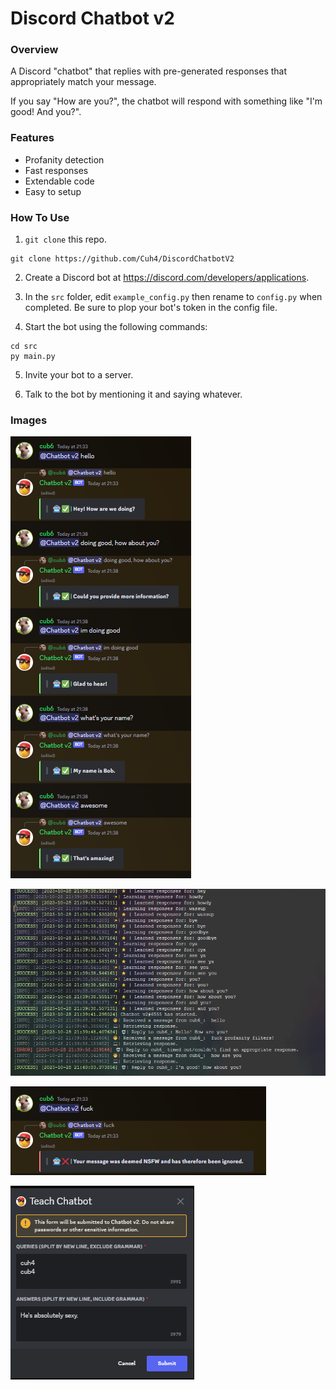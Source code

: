 # Discord Chatbot v2

### **Overview**
A Discord "chatbot" that replies with pre-generated responses that appropriately match your message.

If you say "How are you?", the chatbot will respond with something like "I'm good! And you?".

### **Features**
- Profanity detection
- Fast responses
- Extendable code
- Easy to setup

### **How To Use**
1) `git clone` this repo.
```
git clone https://github.com/Cuh4/DiscordChatbotV2
```

2) Create a Discord bot at https://discord.com/developers/applications.

3) In the `src` folder, edit `example_config.py` then rename to `config.py` when completed. Be sure to plop your bot's token in the config file.

4) Start the bot using the following commands:
```
cd src
py main.py
```

5) Invite your bot to a server.

6) Talk to the bot by mentioning it and saying whatever.

### **Images**
![Conversation](imgs/conversation.png)

![Status updates in terminal](imgs/terminalMessages.png)

![Profanity detection](imgs/profanityDetection.png)

![Teach the chatbot from Discord](imgs/teachingForm.png)